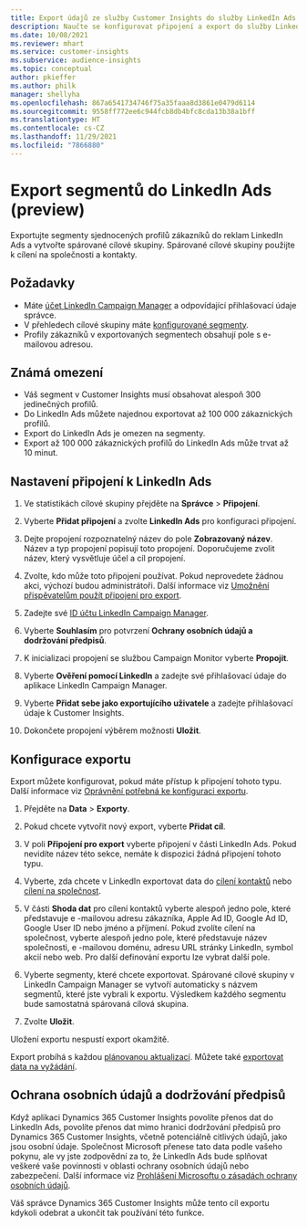 ```yaml
---
title: Export údajů ze služby Customer Insights do služby LinkedIn Ads
description: Naučte se konfigurovat připojení a export do služby LinkedIn Ads.
ms.date: 10/08/2021
ms.reviewer: mhart
ms.service: customer-insights
ms.subservice: audience-insights
ms.topic: conceptual
author: pkieffer
ms.author: philk
manager: shellyha
ms.openlocfilehash: 867a6541734746f75a35faaa8d3861e0479d6114
ms.sourcegitcommit: 9558ff772ee6c944fcb8db4bfc8cda13b38a1bff
ms.translationtype: HT
ms.contentlocale: cs-CZ
ms.lasthandoff: 11/29/2021
ms.locfileid: "7866880"
---
```

# <a name="export-segments-to-linkedin-ads-preview"></a>Export segmentů do LinkedIn Ads (preview)

Exportujte segmenty sjednocených profilů zákazníků do reklam LinkedIn Ads a vytvořte spárované cílové skupiny. Spárované cílové skupiny použijte k cílení na společnosti a kontakty.

## <a name="prerequisites"></a>Požadavky

-   Máte [účet LinkedIn Campaign Manager](https://business.linkedin.com/marketing-solutions/ads) a odpovídající přihlašovací údaje správce.
-   V přehledech cílové skupiny máte [konfigurované segmenty](segments.md).
-   Profily zákazníků v exportovaných segmentech obsahují pole s e-mailovou adresou.

## <a name="known-limitations"></a>Známá omezení

- Váš segment v Customer Insights musí obsahovat alespoň 300 jedinečných profilů. 
- Do LinkedIn Ads můžete najednou exportovat až 100 000 zákaznických profilů.
- Export do LinkedIn Ads je omezen na segmenty.
- Export až 100 000 zákaznických profilů do LinkedIn Ads může trvat až 10 minut. 

## <a name="set-up-the-connection-to-linkedin-ads"></a>Nastavení připojení k LinkedIn Ads

1. Ve statistikách cílové skupiny přejděte na **Správce** > **Připojení**.

1. Vyberte **Přidat připojení** a zvolte **LinkedIn Ads** pro konfiguraci připojení.

1. Dejte propojení rozpoznatelný název do pole **Zobrazovaný název**. Název a typ propojení popisují toto propojení. Doporučujeme zvolit název, který vysvětluje účel a cíl propojení.

1. Zvolte, kdo může toto připojení používat. Pokud neprovedete žádnou akci, výchozí budou administrátoři. Další informace viz [Umožnění přispěvatelům použít připojení pro export](connections.md#allow-contributors-to-use-a-connection-for-exports).

1. Zadejte své [ID účtu LinkedIn Campaign Manager](https://www.linkedin.com/help/lms/answer/a424270).

1. Vyberte **Souhlasím** pro potvrzení **Ochrany osobních údajů a dodržování předpisů**.

1. K inicializaci propojení se službou Campaign Monitor vyberte **Propojit**.

1. Vyberte **Ověření pomocí LinkedIn** a zadejte své přihlašovací údaje do aplikace LinkedIn Campaign Manager.

1. Vyberte **Přidat sebe jako exportujícího uživatele** a zadejte přihlašovací údaje k Customer Insights.

1. Dokončete propojení výběrem možnosti **Uložit**.

## <a name="configure-an-export"></a>Konfigurace exportu

Export můžete konfigurovat, pokud máte přístup k připojení tohoto typu. Další informace viz [Oprávnění potřebná ke konfiguraci exportu](export-destinations.md#set-up-a-new-export).

1. Přejděte na **Data** > **Exporty**.

1. Pokud chcete vytvořit nový export, vyberte **Přidat cíl**.

1. V poli **Připojení pro export** vyberte připojení v části LinkedIn Ads. Pokud nevidíte název této sekce, nemáte k dispozici žádná připojení tohoto typu.

1. Vyberte, zda chcete v LinkedIn exportovat data do [cílení kontaktů](https://business.linkedin.com/marketing-solutions/ad-targeting/contact-targeting) nebo [cílení na společnost](https://business.linkedin.com/marketing-solutions/ad-targeting/account-targeting). 

1. V části **Shoda dat** pro cílení kontaktů vyberte alespoň jedno pole, které představuje e -mailovou adresu zákazníka, Apple Ad ID, Google Ad ID, Google User ID nebo jméno a příjmení. Pokud zvolíte cílení na společnost, vyberte alespoň jedno pole, které představuje název společnosti, e -mailovou doménu, adresu URL stránky LinkedIn, symbol akcií nebo web. Pro další definování exportu lze vybrat další pole. 

1. Vyberte segmenty, které chcete exportovat. Spárované cílové skupiny v LinkedIn Campaign Manager se vytvoří automaticky s názvem segmentů, které jste vybrali k exportu. Výsledkem každého segmentu bude samostatná spárovaná cílová skupina. 

1. Zvolte **Uložit**.

Uložení exportu nespustí export okamžitě.

Export probíhá s každou [plánovanou aktualizací](system.md#schedule-tab). Můžete také [exportovat data na vyžádání](export-destinations.md#run-exports-on-demand). 


## <a name="data-privacy-and-compliance"></a>Ochrana osobních údajů a dodržování předpisů

Když aplikaci Dynamics 365 Customer Insights povolíte přenos dat do LinkedIn Ads, povolíte přenos dat mimo hranici dodržování předpisů pro Dynamics 365 Customer Insights, včetně potenciálně citlivých údajů, jako jsou osobní údaje. Společnost Microsoft přenese tato data podle vašeho pokynu, ale vy jste zodpovědní za to, že LinkedIn Ads bude splňovat veškeré vaše povinnosti v oblasti ochrany osobních údajů nebo zabezpečení. Další informace viz [Prohlášení Microsoftu o zásadách ochrany osobních údajů](https://go.microsoft.com/fwlink/?linkid=396732).

Váš správce Dynamics 365 Customer Insights může tento cíl exportu kdykoli odebrat a ukončit tak používání této funkce.
